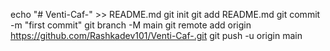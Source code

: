 echo "# Venti-Caf-" >> README.md
git init
git add README.md
git commit -m "first commit"
git branch -M main
git remote add origin https://github.com/Rashkadev101/Venti-Caf-.git
git push -u origin main